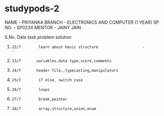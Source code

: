 # studypods-2

NAME - PRIYANKA
BRANCH - ELECTRONICS AND COMPUTER (1 YEAR)
SP NO. - SP0234
MENTOR - JAINY JAIN

S.No.    Date                 task                               problem             solution 
 1.     22/7        learn about basic structure                    -                    -
 2.     23/7       variables,data type,score,comments             
 3.     24/7       header file,,typecasting,manipulators      
 4.     25/7        if else, switch case
 5.     26/7        loops          
 6.     27/7        break,pointer 
 7.     28/7        array,structure,union,enum
